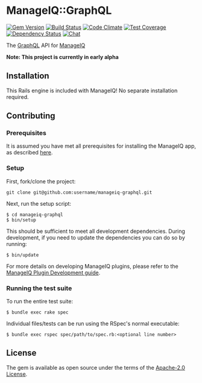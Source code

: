# ManageIQ::GraphQL

[![Gem Version](https://badge.fury.io/rb/manageiq-graphql.svg)](http://badge.fury.io/rb/manageiq-graphql)
[![Build Status](https://travis-ci.com/ManageIQ/manageiq-graphql.svg?branch=master)](https://travis-ci.com/github/ManageIQ/manageiq-graphql)
[![Code Climate](https://codeclimate.com/github/ManageIQ/manageiq-graphql.svg)](https://codeclimate.com/github/ManageIQ/manageiq-graphql)
[![Test Coverage](https://codeclimate.com/github/ManageIQ/manageiq-graphql/badges/coverage.svg)](https://codeclimate.com/github/ManageIQ/manageiq-graphql/coverage)
[![Dependency Status](https://gemnasium.com/ManageIQ/manageiq-graphql.svg)](https://gemnasium.com/ManageIQ/manageiq-graphql)
[![Chat](https://badges.gitter.im/Join%20Chat.svg)](https://gitter.im/ManageIQ/api)

The [GraphQL](http://graphql.org/) API for [ManageIQ](https://github.com/ManageIQ/manageiq)

**Note: This project is currently in early alpha**

## Installation

This Rails engine is included with ManageIQ! No separate installation required.

## Contributing

### Prerequisites

It is assumed you have met all prerequisites for installing the ManageIQ app,
as described [here](http://manageiq.org/docs/guides/developer_setup).

### Setup

First, fork/clone the project:

```plaintext
git clone git@github.com:username/manageiq-graphql.git
```

Next, run the setup script:

```plaintext
$ cd manageiq-graphql
$ bin/setup
```

This should be sufficient to meet all development dependencies. During
development, if you need to update the dependencies you can do so by running:

```plaintext
$ bin/update
```

For more details on developing ManageIQ plugins, please refer to the
[ManageIQ Plugin Development guide](http://manageiq.org/docs/guides/developer_setup/plugins).

### Running the test suite

To run the entire test suite:

```plaintext
$ bundle exec rake spec
```

Individual files/tests can be run using the RSpec's normal executable:

```plaintext
$ bundle exec rspec spec/path/to/spec.rb:<optional line number>
```

## License

The gem is available as open source under the terms of the [Apache-2.0 License](https://opensource.org/licenses/Apache-2.0).
